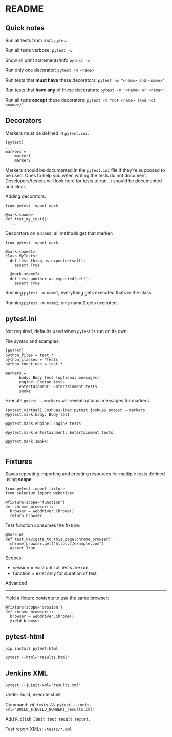 README
======

Quick notes
-----------

Run all tests from root: `pytest`

Run all tests verbose: `pytest -v`

Show all print statements/info `pytest -s`

Run only one decorator: `pytest -m <name>`

Run tests that **must have** these decorators: `pytest -m "<name> and <name>"`

Run tests that **have any** of these decorators: `pytest -m "<name> or <name>"`

Run all tests **except** these decorators: `pytest -m "not <name> {and not <name>}"`

Decorators
----------

Markers must be defined in `pytest.ini`.

    [pytest]
    ...
    markers =
        marker1
        marker2

Markers should be documented in the `pytest.ini` file if they're supposed to be used. Ones to help you when writing the tests do not document. Developers/testers will look here for tests to run, it should be documented and clear.

Adding decorators:

    from pytest import mark

    @mark.<name>
    def test_my_test():
      ...

Decorators on a class, all methods get that marker:

    from pytest import mark

    @mark.<name1>
    class MyTests:
      def test_thing_as_expected(self):
        assert True
      
      @mark.<name2>
      def test_another_as_expected(self):
        assert True

Running `pytest -m name1`, everything gets executed thats in the class.

Running `pytest -m name2`, only name2 gets executed.

pytest.ini
----------

Not required, defaults used when `pytest` is run on its own.

File syntax and examples:

    [pytest]
    python_files = test_*
    python_classes = *Tests
    python_functions = test_*

    markers =
          body: Body test (optional messages)
          engine: Engine tests
          entertainment: Entertainment tests
          smoke

Execute `pytest --markers` will reveal optional messages for markers.

    (pytest_virtual) Joshuas-iMac:pytest joshua$ pytest --markers
    @pytest.mark.body: Body test

    @pytest.mark.engine: Engine tests

    @pytest.mark.entertainment: Entertainment tests

    @pytest.mark.smoke:
    ...

Fixtures
--------

Saves repeating importing and creating resources for multiple tests defined using **scope**.

    from pytest import fixture
    from selenium import webdriver

    @fixture(scope='function')
    def chrome_browser():
      browser = webdriver.Chrome()
      return browser
    
Test function consumes the fixture:

    @mark.ui
    def test_navigate_to_this_page(chrome_browser):
      chrome_browser.get('https://example.com')
      assert True

Scopes:

- session = exist until all tests are run
- function = exist only for duration of test

Advanced
- - - -

Yield a fixture contents to use the same browser:

    @fixture(scope='session')
    def chrome_browser():
      browser = webdriver.Chrome()
      yield browser

pytest-html
-----------

`pip install pytest-html`

`pytest --html="results.html"`

Jenkins XML
-----------

`pytest --juinit-xml="results.xml"`

Under Build, execute shell:

Command: `cd tests && pytest --junit-xml="BUILD_${BUILD_NUMBER}_results.xml"`

Add `Publish JUnit test result report`.

Test report XMLs: `/tests/*.xml`